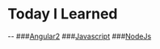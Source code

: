 # Today I Learned
--
###[Angular2](https://github.com/yunha0221/TIL/tree/master/Angular2)
###[Javascript](https://github.com/yunha0221/TIL/tree/master/Javascript)
###[NodeJs](https://github.com/yunha0221/TIL/tree/master/NodeJS)
